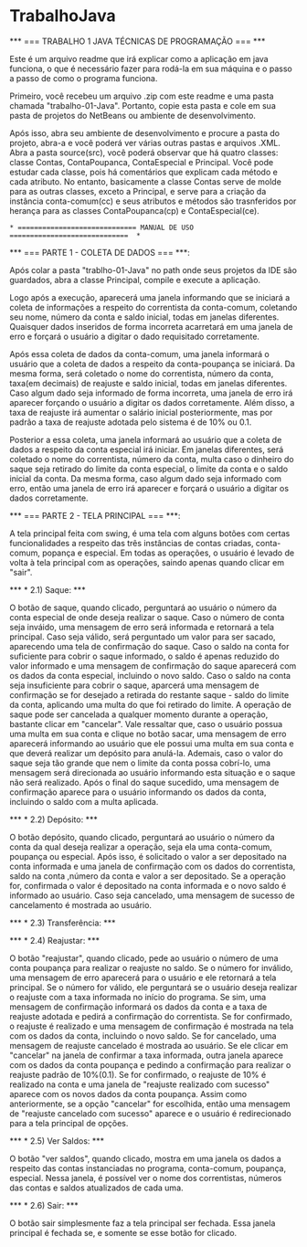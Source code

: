 # TrabalhoJava

*** === TRABALHO 1 JAVA TÉCNICAS DE PROGRAMAÇÃO === ***

Este é um arquivo readme que irá explicar como a aplicação em java funciona, o que é necessário
fazer para rodá-la em sua máquina e o passo a passo de como o programa funciona.

Primeiro, você recebeu um arquivo .zip com este readme e uma pasta chamada "trabalho-01-Java".
Portanto, copie esta pasta e cole em sua pasta de projetos do NetBeans ou ambiente de desenvolvimento.

Após isso, abra seu ambiente de desenvolvimento e procure a pasta do projeto, abra-a e você poderá ver
várias outras pastas e arquivos .XML. Abra a pasta source(src), você poderá observar que há quatro classes:
classe Contas, ContaPoupanca, ContaEspecial e Principal. Você pode estudar cada classe, pois há comentários
que explicam cada método e cada atributo. No entanto, basicamente a classe Contas serve de molde para as
outras classes, exceto a Principal, e serve para a criação da instância conta-comum(cc) e seus atributos e
métodos são trasnferidos por herança para as classes ContaPoupanca(cp) e ContaEspecial(ce).

	* ============================= MANUAL DE USO =============================  *

*** === PARTE 1 - COLETA DE DADOS === ***:

Após colar a pasta "trablho-01-Java" no path onde seus projetos da IDE são guardados, abra a classe Principal,
compile e execute a aplicação.

Logo após a execução, aparecerá uma janela informando que se iniciará a coleta de informações a respeito do
correntista da conta-comum, coletando seu nome, número da conta e saldo inicial, todas em janelas diferentes.
Quaisquer dados inseridos de forma incorreta acarretará em uma janela de erro e forçará o usuário a digitar o
dado requisitado corretamente.

Após essa coleta de dados da conta-comum, uma janela informará o usuário que a coleta de dados a respeito da 
conta-poupança se iniciará. Da mesma forma, será coletado o nome do correntista, número da conta, taxa(em decimais)
de reajuste e saldo inicial, todas em janelas diferentes. Caso algum dado seja informado de forma incorreta, uma janela 
de erro irá aparecer forçando o usuário a digitar os dados corretamente. Além disso, a taxa de reajuste irá aumentar o 
salário inicial posteriormente, mas por padrão a taxa de reajuste adotada pelo sistema é de 10% ou 0.1.

Posterior a essa coleta, uma janela informará ao usuário que a coleta de dados a respeito da conta especial irá iniciar.
Em janelas diferentes, será coletado o nome do correntista, número da conta, multa caso o dinheiro do saque seja retirado
do limite da conta especial, o limite da conta e o saldo inicial da conta. Da mesma forma, caso algum dado seja informado com
erro, então uma janela de erro irá aparecer e forçará o usuário a digitar os dados corretamente.

*** === PARTE 2 - TELA PRINCIPAL === ***:

A tela principal feita com swing, é uma tela com alguns botões com certas funcionalidades a respeito das três instâncias
de contas criadas, conta-comum, popança e especial. Em todas as operações, o usuário é levado de volta à tela principal
com as operações, saindo apenas quando clicar em "sair".


*** * 2.1) Saque: ***

O botão de saque, quando clicado, perguntará ao usuário o número da conta
especial de onde deseja realizar o saque. Caso o número de conta seja inváido, uma mensagem de erro será informada e retornará
a tela principal. Caso seja válido, será perguntado um valor para ser sacado, aparecendo uma tela de confirmação do saque.
Caso o saldo na conta for suficiente para cobrir o saque informado, o saldo é apenas reduzido do valor informado e uma mensagem
de confirmação do saque aparecerá com os dados da conta especial, incluindo o novo saldo. 
Caso o saldo na conta seja insuficiente para cobrir o saque, aparcerá uma mensagem de confirmação se for desejado a retirada do restante
saque - saldo do limite da conta, aplicando uma multa do que foi retirado do limite. A operação de saque pode ser cancelada a qualquer
momento durante a operação, bastante clicar em "cancelar". Vale ressaltar que, caso o usuário possua uma multa em sua conta e clique no
botão sacar, uma mensagem de erro aparecerá informando ao usuário que ele possui uma multa em sua conta e que deverá realizar um depósito
para anulá-la. Ademais, caso o valor do saque seja tão grande que nem o limite da conta possa cobrí-lo, uma mensagem será direcionada ao 
usuário informando esta situação e o saque não será realizado. Após o final do saque sucedido, uma mensagem de confirmação aparece
para o usuário informando os dados da conta, incluindo o saldo com a multa aplicada.

*** * 2.2) Depósito: ***

O botão depósito, quando clicado, perguntará ao usuário o número da conta da qual deseja realizar a operação, seja ela uma
conta-comum, poupança ou especial. Após isso, é solicitado o valor a ser depositado na conta informada e uma janela de 
confirmação com os dados do correntista, saldo na conta ,número da conta e valor a ser depositado. Se a operação for, confirmada
o valor é depositado na conta informada e o novo saldo é informado ao usuário. Caso seja cancelado, uma mensagem de sucesso de
cancelamento é mostrada ao usuário. 

*** * 2.3) Transferência: ***


*** * 2.4) Reajustar: ***

O botão "reajustar", quando clicado, pede ao usuário o número de uma conta poupança para realizar o reajuste no saldo.
Se o número for inválido, uma mensagem de erro aparecerá para o usuário e ele retornará a tela principal. Se o número for
válido, ele perguntará se o usuário deseja realizar o reajuste com a taxa informada no início do programa. Se sim, uma mensagem
de confirmação informará os dados da conta e a taxa de reajuste adotada e pedirá a confirmação do correntista. Se for confirmado,
o reajuste é realizado e uma mensagem de confirmação é mostrada na tela com os dados da conta, incluindo o novo saldo. Se for cancelado,
uma mensagem de reajuste cancelado é mostrada ao usuário. Se ele clicar em "cancelar" na janela de confirmar a taxa informada, outra janela
aparece com os dados da conta poupança e pedindo a confirmação para realizar o reajuste padrão de 10%(0.1). Se for confirmado, o
reajuste de 10% é realizado na conta e uma janela de "reajuste realizado com sucesso" aparece com os novos dados da conta poupança.
Assim como anteriormente, se a opção "cancelar" for escolhida, então uma mensagem de "reajuste cancelado com sucesso" aparece e o usuário
é redirecionado para a tela principal de opções.

*** * 2.5) Ver Saldos: ***

O botão "ver saldos", quando clicado, mostra em uma janela os dados a respeito das contas instanciadas no programa, conta-comum,
poupança, especial. Nessa janela, é possível ver o nome dos correntistas, números das contas e saldos atualizados de cada uma.


*** * 2.6) Sair: ***

O botão sair simplesmente faz a tela principal ser fechada. Essa janela principal é fechada se, e somente se esse botão for clicado.

